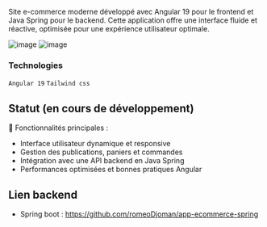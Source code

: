 Site e-commerce moderne développé avec Angular 19 pour le frontend et Java Spring pour le backend. Cette application offre une interface fluide et réactive, optimisée pour une expérience utilisateur optimale.

![image](https://github.com/user-attachments/assets/77b356b3-7a1e-4175-b305-3f629b6401de)
![image](https://github.com/user-attachments/assets/26dc3e2a-f36b-495c-a356-b0b0adf165c7)


### Technologies 
`Angular 19` `Tailwind css`

## Statut (en cours de développement)

🛒 Fonctionnalités principales : <br>

- Interface utilisateur dynamique et responsive
- Gestion des publications, paniers et commandes
- Intégration avec une API backend en Java Spring
- Performances optimisées et bonnes pratiques Angular

## Lien backend
- Spring boot : https://github.com/romeoDjoman/app-ecommerce-spring
